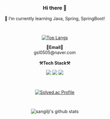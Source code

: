 <div align="center">
  
  ### Hi there 👋
  🌱 I’m currently learning Java, Spring, SpringBoot!
</div>
<br>
<div align="center">
  
[![Top Langs](https://github-readme-stats.vercel.app/api/top-langs/?username=sangilji&langs_count=10&layout=compact&theme=white)](https://github.com/sangilji/sangilji)
  
</div>

<p align="center">
  <Strong>📧Email📧</Strong><br>gsl0505@naver.com<br><br>
  <Strong>⚒️Tech Stack⚒️</Strong><br>
</p>
<p align="center" display="inline-block">
  <img src="https://img.shields.io/badge/MYSQL-4479A1?style=flat-square&logo=MYSQL&logoColor=white"/></a> 
  <img src="https://img.shields.io/badge/Spring-6DB33F?style=flat-square&logo=Spring&logoColor=white"/></a> 
  <img src="https://img.shields.io/badge/SpringBoot-6DB33F?style=flat-square&logo=SpringBoot&logoColor=white"/></a> 
  
<p/><br>
<div align="center">
  


[![Solved.ac Profile](http://mazassumnida.wtf/api/v2/generate_badge?boj=gsl0515)](https://solved.ac/gsl0515/)

<br>
<div align="center">
  
  
![sangilji's github stats](https://github-readme-stats.vercel.app/api?username=sangilji&show_icons=true)
  
<!--
  
**sangilji/sangilji** is a ✨ _special_ ✨ repository because its `README.md` (this file) appears on your GitHub profile.

Here are some ideas to get you started:

- 🔭 I’m currently working on ...
- 🌱 I’m currently learning ...
- 👯 I’m looking to collaborate on ...
- 🤔 I’m looking for help with ...
- 💬 Ask me about ...
- 📫 How to reach me: ...
- 😄 Pronouns: ...
- ⚡ Fun fact: ...
-->
